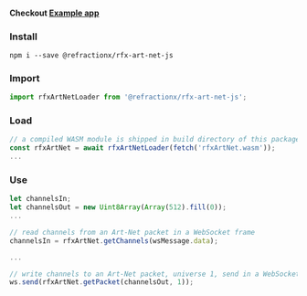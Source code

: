 #### Checkout [Example app](https://github.com/refractionx/rfx-art-net/tree/main/example)

### Install

```
npm i --save @refractionx/rfx-art-net-js
```

### Import
```javascript
import rfxArtNetLoader from '@refractionx/rfx-art-net-js';
```

### Load
```javascript
// a compiled WASM module is shipped in build directory of this package
const rfxArtNet = await rfxArtNetLoader(fetch('rfxArtNet.wasm'));
...
```

### Use
```javascript
let channelsIn;
let channelsOut = new Uint8Array(Array(512).fill(0));
...

// read channels from an Art-Net packet in a WebSocket frame 
channelsIn = rfxArtNet.getChannels(wsMessage.data);

...

// write channels to an Art-Net packet, universe 1, send in a WebSocket frame
ws.send(rfxArtNet.getPacket(channelsOut, 1));
```
